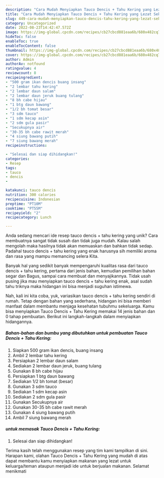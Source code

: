```yaml
---
description: "Cara Mudah Menyiapkan Tauco Dencis + Tahu Kering yang Lezat Sekali"
title: "Cara Mudah Menyiapkan Tauco Dencis + Tahu Kering yang Lezat Sekali"
slug: 449-cara-mudah-menyiapkan-tauco-dencis-tahu-kering-yang-lezat-sekali
category: Uncategorized
date: 2022-08-23T14:42:47.572Z
image: https://img-global.cpcdn.com/recipes/cb27cbcd881eaa6b/680x482cq70/tauco-dencis-tahu-kering-foto-resep-utama.jpg
hideToc: false
enableToc: true
enableTocContent: false
thumbnail: https://img-global.cpcdn.com/recipes/cb27cbcd881eaa6b/680x482cq70/tauco-dencis-tahu-kering-foto-resep-utama.jpg
cover: https://img-global.cpcdn.com/recipes/cb27cbcd881eaa6b/680x482cq70/tauco-dencis-tahu-kering-foto-resep-utama.jpg
author: Admin
authorAv: notfound
ratingvalue: 4
reviewcount: 8
recipeingredient:
- "500 gram ikan dencis buang insang"
- "2 lembar tahu kering"
- "2 lembar daun salam"
- "2 lembar daun jeruk buang tulang"
- "8 bh cabe hijau"
- "1 btg daun bawang"
- "1/2 bh tomat besar"
- "3 sdm tauco"
- "1 sdm kecap asin"
- "2 sdm gula pasir"
- "Secukupnya air"
- "30-35 bh cabe rawit merah"
- "4 siung bawang putih"
- "7 siung bawang merah"
recipeinstructions:

- "Selesai dan siap dihidangkan!"
categories:
- Resep
tags:
- tauco
- dencis
- 

katakunci: tauco dencis  
nutrition: 300 calories
recipecuisine: Indonesian
preptime: "PT10M"
cooktime: "PT55M"
recipeyield: "2"
recipecategory: Lunch

---
```





Anda sedang mencari ide resep tauco dencis + tahu kering yang unik? Cara membuatnya sangat tidak susah dan tidak juga mudah. Kalau salah mengolah maka hasilnya tidak akan memuaskan dan bahkan tidak sedap. Padahal tauco dencis + tahu kering yang enak harusnya sih memiliki aroma dan rasa yang mampu memancing selera Kita.





Banyak hal yang sedikit banyak mempengaruhi kualitas rasa dari tauco dencis + tahu kering, pertama dari jenis bahan, kemudian pemilihan bahan segar dan Bagus, sampai cara membuat dan menyajikannya. Tidak usah pusing jika mau menyiapkan tauco dencis + tahu kering enak,      asal sudah tahu triknya maka hidangan ini bisa menjadi suguhan istimewa.





















Nah, kali ini kita coba, yuk, variasikan tauco dencis + tahu kering sendiri di rumah. Tetap dengan bahan yang sederhana, hidangan ini bisa memberi manfaat dalam membantu menjaga kesehatan tubuhmu sekeluarga. Kamu bisa menyiapkan Tauco Dencis + Tahu Kering memakai 14 jenis bahan dan 0 tahap pembuatan. Berikut ini langkah-langkah dalam menyiapkan hidangannya.

<!--inarticleads1-->

##### Bahan-bahan dan bumbu yang dibutuhkan untuk pembuatan Tauco Dencis + Tahu Kering:

1. Siapkan 500 gram ikan dencis, buang insang
1. Ambil 2 lembar tahu kering
1. Persiapkan 2 lembar daun salam
1. Sediakan 2 lembar daun jeruk, buang tulang
1. Gunakan 8 bh cabe hijau
1. Persiapkan 1 btg daun bawang
1. Sediakan 1/2 bh tomat (besar)
1. Gunakan 3 sdm tauco
1. Sediakan 1 sdm kecap asin
1. Sediakan 2 sdm gula pasir
1. Gunakan Secukupnya air
1. Gunakan 30-35 bh cabe rawit merah
1. Gunakan 4 siung bawang putih
1. Ambil 7 siung bawang merah




<!--inarticleads2-->

#####  untuk memasak Tauco Dencis + Tahu Kering:


1. Selesai dan siap dihidangkan!



Terima kasih telah menggunakan resep yang tim kami tampilkan di sini. Harapan kami, olahan Tauco Dencis + Tahu Kering yang mudah di atas dapat membantu kamu menyiapkan makanan yang lezat untuk keluarga/teman ataupun menjadi ide untuk berjualan makanan. Selamat menikmati

